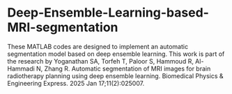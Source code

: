 # Deep-Ensemble-Learning-based-MRI-segmentation
These MATLAB codes are designed to implement an automatic segmentation model based on deep ensemble learning. This work is part of the research by
Yoganathan SA, Torfeh T, Paloor S, Hammoud R, Al-Hammadi N, Zhang R. Automatic segmentation of MRI images for brain radiotherapy planning using deep ensemble learning. Biomedical Physics & Engineering Express. 2025 Jan 17;11(2):025007.
